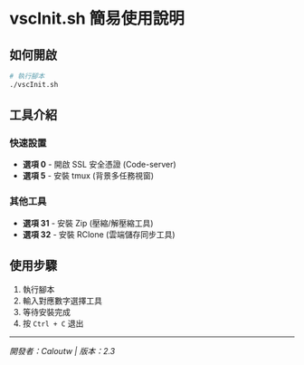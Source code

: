 # vscInit.sh 簡易使用說明

## 如何開啟

```bash
# 執行腳本
./vscInit.sh
```

## 工具介紹

### 快速設置
- **選項 0** - 開啟 SSL 安全憑證 (Code-server)
- **選項 5** - 安裝 tmux (背景多任務視窗)

### 其他工具
- **選項 31** - 安裝 Zip (壓縮/解壓縮工具)
- **選項 32** - 安裝 RClone (雲端儲存同步工具)

## 使用步驟

1. 執行腳本
2. 輸入對應數字選擇工具
3. 等待安裝完成
4. 按 `Ctrl + C` 退出

---

*開發者：Caloutw | 版本：2.3* 